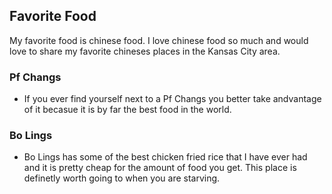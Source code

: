 ## Favorite Food
My favorite food is chinese food. I love chinese food so much and would love to share my favorite chineses places in the Kansas City area.
### Pf Changs 
* If you ever find yourself next to a Pf Changs you better take andvantage of it becasue it is by far the best food in the world.

### Bo Lings
* Bo Lings has some of the best chicken fried rice that I have ever had and it is pretty cheap for the amount of food you get.  This place is definetly worth going to when you are starving.
